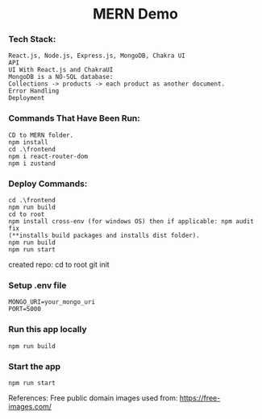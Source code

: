 <h1 align="center">MERN Demo</h1>

### Tech Stack:
```shell
React.js, Node.js, Express.js, MongoDB, Chakra UI
API
UI With React.js and ChakraUI
MongoDB is a NO-SQL database:
Collections -> products -> each product as another document.
Error Handling
Deployment
```

### Commands That Have Been Run:
```shell
CD to MERN folder.
npm install
cd .\frontend
npm i react-router-dom
npm i zustand
```

### Deploy Commands:
```shell
cd .\frontend
npm run build
cd to root
npm install cross-env (for windows OS) then if applicable: npm audit fix
(**installs build packages and installs dist folder).
npm run build
npm run start
```

created repo:
cd to root
git init

### Setup .env file

```shell
MONGO_URI=your_mongo_uri
PORT=5000
```

### Run this app locally

```shell
npm run build
```

### Start the app

```shell
npm run start
```


References:
Free public domain images used from: https://free-images.com/
